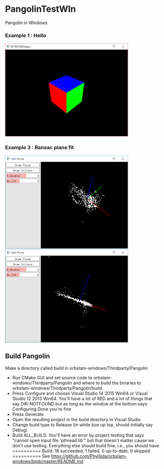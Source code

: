 # PangolinTestWIn
Pangolin in Windows

### Example 1 : Hello
<img src='01_Hello/Screenshots/helloworld.png' width =400px/>

### Example 3 : Ransac plane fit
<img src='03_PlaneRansac/Screenshots/image01.png' width =400px/>
<img src='03_PlaneRansac/Screenshots/image03.png' width =400px/>

## Build Pangolin
 Make a directory called build in orbslam-windows/Thirdparty/Pangolin
- Run CMake GUI and set source code to orbslam-windows/Thirdparty/Pangolin and where to build the binaries to orbslam-windows/Thirdparty/Pangolin/build
- Press Configure and choose Visual Studio 14 2015 Win64 or Visual Studio 12 2013 Win64. You'll have a lot of RED and a lot of things that say DIR-NOTFOUND but as long as the window at the bottom says Configuring Done you're fine
- Press Generate
- Open the resulting project in the build directory in Visual Studio
- Change build type to Release (in white box up top, should initially say Debug)
- Build ALL_BUILD. You'll have an error by project testlog that says "cannot open input file 'pthread.lib'" but that doesn't matter cause we don't use testlog. Everything else should build fine, i.e., you should have
========== Build: 18 succeeded, 1 failed, 0 up-to-date, 0 skipped ==========
See https://github.com/Phylliida/orbslam-windows/blob/master/README.md
